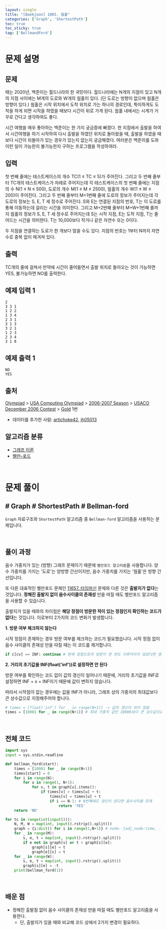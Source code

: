 ```yaml
---
layout: single
title: "[Baekjoon] 1865. 웜홀"
categories: ['Graph', 'ShortestPath']
toc: true
toc_sticky: true
tag: ['BellmandFord']
---
```


# 문제 설명

## 문제

때는 2020년, 백준이는 월드나라의 한 국민이다. 월드나라에는 N개의 지점이 있고 N개의 지점 사이에는 M개의 도로와 W개의 웜홀이 있다. (단 도로는 방향이 없으며 웜홀은 방향이 있다.) 웜홀은 시작 위치에서 도착 위치로 가는 하나의 경로인데, 특이하게도 도착을 하게 되면 시작을 하였을 때보다 시간이 뒤로 가게 된다. 웜홀 내에서는 시계가 거꾸로 간다고 생각하여도 좋다.

시간 여행을 매우 좋아하는 백준이는 한 가지 궁금증에 빠졌다. 한 지점에서 출발을 하여서 시간여행을 하기 시작하여 다시 출발을 하였던 위치로 돌아왔을 때, 출발을 하였을 때보다 시간이 되돌아가 있는 경우가 있는지 없는지 궁금해졌다. 여러분은 백준이를 도와 이런 일이 가능한지 불가능한지 구하는 프로그램을 작성하여라.

## 입력

첫 번째 줄에는 테스트케이스의 개수 TC(1 ≤ TC ≤ 5)가 주어진다. 그리고 두 번째 줄부터 TC개의 테스트케이스가 차례로 주어지는데 각 테스트케이스의 첫 번째 줄에는 지점의 수 N(1 ≤ N ≤ 500), 도로의 개수 M(1 ≤ M ≤ 2500), 웜홀의 개수 W(1 ≤ W ≤ 200)이 주어진다. 그리고 두 번째 줄부터 M+1번째 줄에 도로의 정보가 주어지는데 각 도로의 정보는 S, E, T 세 정수로 주어진다. S와 E는 연결된 지점의 번호, T는 이 도로를 통해 이동하는데 걸리는 시간을 의미한다. 그리고 M+2번째 줄부터 M+W+1번째 줄까지 웜홀의 정보가 S, E, T 세 정수로 주어지는데 S는 시작 지점, E는 도착 지점, T는 줄어드는 시간을 의미한다. T는 10,000보다 작거나 같은 자연수 또는 0이다.

두 지점을 연결하는 도로가 한 개보다 많을 수도 있다. 지점의 번호는 1부터 N까지 자연수로 중복 없이 매겨져 있다.

## 출력

TC개의 줄에 걸쳐서 만약에 시간이 줄어들면서 출발 위치로 돌아오는 것이 가능하면 YES, 불가능하면 NO를 출력한다.

## 예제 입력 1 

```
2
3 3 1
1 2 2
1 3 4
2 3 1
3 1 3
3 2 1
1 2 3
2 3 4
3 1 8
```

## 예제 출력 1 

```
NO
YES
```

## 출처

[Olympiad](https://www.acmicpc.net/category/2) > [USA Computing Olympiad](https://www.acmicpc.net/category/106) > [2006-2007 Season](https://www.acmicpc.net/category/155) > [USACO December 2006 Contest](https://www.acmicpc.net/category/158) > [Gold](https://www.acmicpc.net/category/detail/697) 1번

- 데이터를 추가한 사람: [artichoke42](https://www.acmicpc.net/user/artichoke42), [jh05013](https://www.acmicpc.net/user/jh05013)

## 알고리즘 분류

- [그래프 이론](https://www.acmicpc.net/problem/tag/7)
- [벨만–포드](https://www.acmicpc.net/problem/tag/10)

<br>

# 문제 풀이

## \# Graph \# ShortestPath \# Bellman-ford

`Graph` 자료구조와 `ShortestPath` 알고리즘 중 `Bellman-ford` 알고리즘을 사용하는 문제입니다. 

<br>

## 풀이 과정

음수 가중치가 있는 (방향) 그래프 문제이기 때문에 `벨만포드 알고리즘`을 사용합니다. 양수 가중치를 가지는 '도로'는 양방향 간선이지만, 음수 가중치를 가지는 '웜홀'은 방향 간선입니다. 

또 다른 대표적인 벨만포드 문제인 [11657. 타임머신](https://wowo0709.github.io/graph/shortestpath/Baekjoon-11657.-%ED%83%80%EC%9E%84%EB%A8%B8%EC%8B%A0/) 문제와 다른 것은 **출발지가 없다**는 것입니다. **정해진 출발지 없이 음수사이클의 존재성** 만을 따질 때도 벨만포드 알고리즘을 사용할 수 있습니다. 

출발지가 있을 때와의 차이점은 **해당 정점이 방문한 적이 있는 정점인지 확인하는 코드가 없다**는 것입니다. 이로부터 2가지의 코드 변화가 발생합니다. 

**1. 방문 여부 체크하지 않는다**

시작 정점이 존재하는 경우 방문 여부를 체크하는 코드가 필요했습니다. 시작 정점 없이 음수 사이클의 존재성 만을 따질 때는 이 코드를 제거합니다. 

```python
if c[cv] == INF: continue # 현재 정점으로의 방문이 한 번도 이루어지지 않았다면 갱신을 하지 않는다.
```

**2. 거리의 초기값을 INF(float('inf'))로 설정하면 안 된다**

방문 여부를 확인하는 코드 없이 값의 갱신이 일어나기 때문에, 거리의 초기값을 INF로 설정하면 INF + x = INF이기 때문에 값이 변하지 않습니다. 

따라서 시작점이 없는 경우에는 값을 INF가 아니라, 그래프 상의 가중치의 최대값보다 큰 상수값으로 지정해주어야 합니다. 

```python
# times = [float('inf') for _ in range(N+1)] -> 값의 갱신이 되지 않음
times = [10001 for _ in range(N+1)] # 최대 가중치 값인 10000보다 큰 상수값으로 설정
```



<br>

## 전체 코드



```python
import sys
input = sys.stdin.readline

def bellman_ford(start):
    times = [10001 for _ in range(N+1)]
    times[start] = 0
    for i in range(N):
        for u in range(1, N+1):
            for v, t in graph[u].items():
                if times[v] > times[u] + t:
                    times[v] = times[u] + t
                    if i == N-1: # N번째에도 갱신이 된다면 음수사이클 존재
                        return 'YES'
    return 'NO'

for tc in range(int(input())):
    N, M, W = map(int, input().rstrip().split())
    graph = {i:dict() for i in range(1,N+1)} # node: {adj_node:time, ...}
    for _ in range(M):
        s, e, t = map(int, input().rstrip().split())
        if e not in graph[s] or t < graph[s][e]:
            graph[s][e] = t
            graph[e][s] = t
    for _ in range(W):
        s, e, t = map(int, input().rstrip().split())
        graph[s][e] = -t
    print(bellman_ford(1))
```







<br>

## 배운 점

* 정해진 출발점 없이 음수 사이클의 존재성 만을 따질 때도 벨만포드 알고리즘을 사용한다. 
  * 단, 출발지가 있을 때와 비교해 코드 상에서 2가지 변경이 필요하다. 















